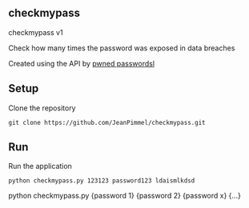 ## checkmypass
checkmypass v1

Check how many times the password was exposed in data breaches

Created using the API by [pwned passwordsl](https://haveibeenpwned.com/)

## Setup

Clone the repository

```
git clone https://github.com/JeanPimmel/checkmypass.git
```

## Run

Run the application

```
python checkmypass.py 123123 password123 ldaismlkdsd
```

python checkmypass.py {password 1} {password 2} {password x} {...}
